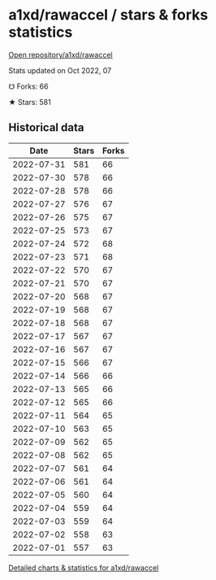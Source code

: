 # a1xd/rawaccel / stars & forks statistics

[Open repository/a1xd/rawaccel](https://github.com/a1xd/rawaccel)

Stats updated on Oct 2022, 07

☋ Forks: 66

★ Stars: 581

## Historical data
| Date | Stars | Forks |
|------|-------|-------|
| 2022-07-31 | 581 | 66 | 
| 2022-07-30 | 578 | 66 | 
| 2022-07-28 | 578 | 66 | 
| 2022-07-27 | 576 | 67 | 
| 2022-07-26 | 575 | 67 | 
| 2022-07-25 | 573 | 67 | 
| 2022-07-24 | 572 | 68 | 
| 2022-07-23 | 571 | 68 | 
| 2022-07-22 | 570 | 67 | 
| 2022-07-21 | 570 | 67 | 
| 2022-07-20 | 568 | 67 | 
| 2022-07-19 | 568 | 67 | 
| 2022-07-18 | 568 | 67 | 
| 2022-07-17 | 567 | 67 | 
| 2022-07-16 | 567 | 67 | 
| 2022-07-15 | 566 | 67 | 
| 2022-07-14 | 566 | 66 | 
| 2022-07-13 | 565 | 66 | 
| 2022-07-12 | 565 | 66 | 
| 2022-07-11 | 564 | 65 | 
| 2022-07-10 | 563 | 65 | 
| 2022-07-09 | 562 | 65 | 
| 2022-07-08 | 562 | 65 | 
| 2022-07-07 | 561 | 64 | 
| 2022-07-06 | 561 | 64 | 
| 2022-07-05 | 560 | 64 | 
| 2022-07-04 | 559 | 64 | 
| 2022-07-03 | 559 | 64 | 
| 2022-07-02 | 558 | 63 | 
| 2022-07-01 | 557 | 63 | 


[Detailed charts & statistics for a1xd/rawaccel](https://reviewgithub.com/rep/a1xd/rawaccel)
